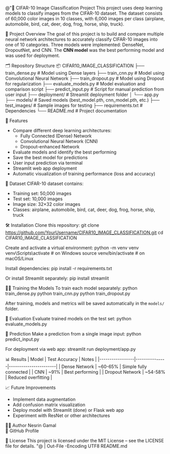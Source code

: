 @"👕 CIFAR-10 Image Classification Project
This project uses deep learning models to classify images from the CIFAR-10 dataset.
The dataset consists of 60,000 color images in 10 classes, with 6,000 images per class (airplane, automobile, bird, cat, deer, dog, frog, horse, ship, truck).

🧠 Project Overview
The goal of this project is to build and compare multiple neural network architectures to accurately classify CIFAR-10 images into one of 10 categories. Three models were implemented: DenseNet, DropoutNet, and CNN. The **CNN model** was the best performing model and was used for deployment.

🗂️ Repository Structure
📦 CIFAR10_IMAGE_CLASSIFICATION
├── train_dense.py          # Model using Dense layers
├── train_cnn.py            # Model using Convolutional Neural Network
├── train_dropout.py        # Model using Dropout for regularization
├── evaluate_models.py      # Model evaluation and comparison script
├── predict_input.py        # Script for manual prediction from user input
├── deployment/             # Streamlit deployment folder
│   └── app.py
├── models/                 # Saved models (best_model.pth, cnn_model.pth, etc.)
├── test_images/            # Sample images for testing
├── requirements.txt        # Dependencies
└── README.md               # Project documentation

🚀 Features
- Compare different deep learning architectures:
  - Fully Connected (Dense) Network
  - Convolutional Neural Network (CNN)
  - Dropout-enhanced Network
- Evaluate models and identify the best performing
- Save the best model for predictions
- User input prediction via terminal
- Streamlit web app deployment
- Automatic visualization of training performance (loss and accuracy)

🧩 Dataset
CIFAR-10 dataset contains:
- Training set: 50,000 images
- Test set: 10,000 images
- Image size: 32×32 color images
- Classes: airplane, automobile, bird, cat, deer, dog, frog, horse, ship, truck

🛠️ Installation
Clone this repository:
git clone https://github.com/YourUsername/CIFAR10_IMAGE_CLASSIFICATION.git
cd CIFAR10_IMAGE_CLASSIFICATION

Create and activate a virtual environment:
python -m venv venv
venv\Scripts\activate      # on Windows
source venv/bin/activate   # on macOS/Linux

Install dependencies:
pip install -r requirements.txt

Or install Streamlit separately:
pip install streamlit

🏋️‍♂️ Training the Models
To train each model separately:
python train_dense.py
python train_cnn.py
python train_dropout.py

After training, models and metrics will be saved automatically in the `models/` folder.

🧾 Evaluation
Evaluate trained models on the test set:
python evaluate_models.py

🔮 Prediction
Make a prediction from a single image input:
python predict_input.py

For deployment via web app:
streamlit run deployment/app.py

📊 Results
| Model            | Test Accuracy | Notes                  |
|-----------------|---------------|-----------------------|
| Dense Network    | ~60-65%       | Simple fully connected |
| CNN              | ~91%          | Best performing        |
| Dropout Network  | ~54-58%       | Reduced overfitting    |

📈 Future Improvements
- Implement data augmentation
- Add confusion matrix visualization
- Deploy model with Streamlit (done) or Flask web app
- Experiment with ResNet or other architectures

🧑‍💻 Author
Nesrin Gamal  
🔗 GitHub Profile

🪪 License
This project is licensed under the MIT License – see the LICENSE file for details.
"@ | Out-File -Encoding UTF8 README.md
